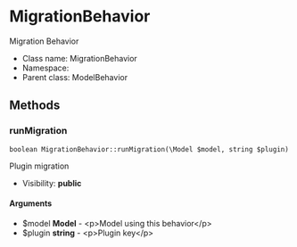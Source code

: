 MigrationBehavior
===============

Migration Behavior




* Class name: MigrationBehavior
* Namespace: 
* Parent class: ModelBehavior







Methods
-------


### runMigration

    boolean MigrationBehavior::runMigration(\Model $model, string $plugin)

Plugin migration



* Visibility: **public**


#### Arguments
* $model **Model** - &lt;p&gt;Model using this behavior&lt;/p&gt;
* $plugin **string** - &lt;p&gt;Plugin key&lt;/p&gt;


